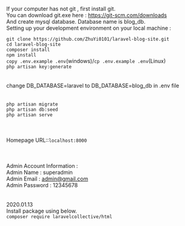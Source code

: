 
If your computer has not git , first install git.<br>
You can download git.exe here : https://git-scm.com/downloads<br>
And create mysql database. Database name is blog_db.<br>
Setting up your development environment on your local machine :<br>


`git clone https://github.com/ZhuYi0101/laravel-blog-site.git`<br>
`cd laravel-blog-site`<br>
`composer install`<br>
`npm install`<br>
`copy .env.example .env`(windows)/`cp .env.example .env`(Linux)<br>
`php artisan key:generate`<br>
<br>
<br>
change DB_DATABASE=laravel to DB_DATABASE=blog_db in .env file<br>
<br>
<br>
`php artisan migrate`<br>
`php artisan db:seed`<br>
`php artisan serve`<br>
<br>
<br>
<br>
Homepage URL::`localhost:8000`<br>
<br>
<br>
<br>
Admin Account Information : <br>
	                    Admin Name : superadmin<br>
	                    Admin Email : admin@gmail.com<br>
	                    Admin Password : 12345678<br>
                        <br><br>
2020.01.13<br>
Install package using below.<br>
`composer require laravelcollective/html`
